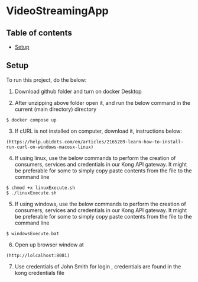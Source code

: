 # VideoStreamingApp

## Table of contents
* [Setup](#setup)

	
## Setup
To run this project, do the below:

1) Download github folder and turn on docker Desktop

2) After unzipping above folder open it, and run the below command in the current (main directory) directory
```
$ docker compose up
```

3) If cURL is not installed on computer, download it, instructions below:
```
(https://help.ubidots.com/en/articles/2165289-learn-how-to-install-run-curl-on-windows-macosx-linux)
```

4) If using linux, use the below commands to perform the creation of consumers, services and credentials in our Kong API gateway. It might
be preferable for some to simply copy paste contents from the file to the command line

```
$ chmod +x linuxExecute.sh
$ ./linuxExecute.sh
```

5) If using windows, use the below commands to perform the creation of consumers, services and credentials in our Kong API gateway. It might
be preferable for some to simply copy paste contents from the file to the command line

```
$ windowsExecute.bat
```

6) Open up browser window at 
```
(http://lolcalhost:8081)
```
7) Use credentials of John Smith for login , credentials are found in the kong credentials file




